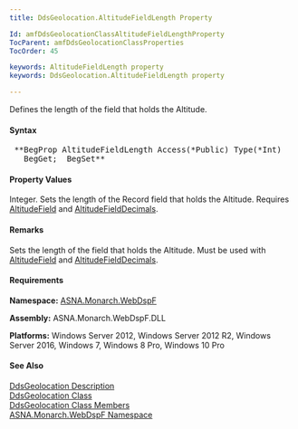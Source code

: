 ```yaml
---
title: DdsGeolocation.AltitudeFieldLength Property

Id: amfDdsGeolocationClassAltitudeFieldLengthProperty
TocParent: amfDdsGeolocationClassProperties
TocOrder: 45

keywords: AltitudeFieldLength property
keywords: DdsGeolocation.AltitudeFieldLength property

---
```


Defines the length of the field that holds the Altitude.

#### Syntax
<pre class="prettyprint"> **BegProp AltitudeFieldLength Access(*Public) Type(*Int)
   BegGet;  BegSet** </pre>

#### Property Values
Integer. Sets the length of the Record field that holds the Altitude. Requires [AltitudeField](amfDdsGeolocationClassAltitudeFieldProperty.html) and [AltitudeFieldDecimals](amfDdsGeolocationClassAltitudeFieldDecimalsProperty.html).

#### Remarks
Sets the length of the field that holds the Altitude. Must be used with [AltitudeField](amfDdsGeolocationClassAltitudeFieldProperty.html) and [AltitudeFieldDecimals](amfDdsGeolocationClassAltitudeFieldDecimalsProperty.html).

#### Requirements
**Namespace:** [ASNA.Monarch.WebDspF](amfWebDspFNamespace.html)

**Assembly:** ASNA.Monarch.WebDspF.DLL

**Platforms:** Windows Server 2012, Windows Server 2012 R2, Windows Server 2016, Windows 7, Windows 8 Pro, Windows 10 Pro

#### See Also
[DdsGeolocation Description](amfUnderstandingGeoloc.html)<br /> [ DdsGeolocation Class](amfDdsGeolocationClass.html) <br /> [ DdsGeolocation Class Members](amfDdsGeolocationClassMembers.html) <br /> [ ASNA.Monarch.WebDspF Namespace](amfWebDspFNamespace.html) 
